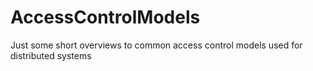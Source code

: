 # AccessControlModels
Just some short overviews to common access control models used for distributed systems
